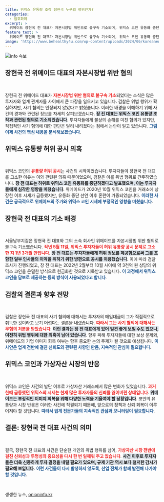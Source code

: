 ```yaml
---
title: 위믹스 유통량 조작 장현국 누구의 행위인가?
categories:
  - 암호화폐
excerpt: >
  위메이드 장현국 전 대표가 자본시장법 위반으로 불구속 기소되며, 위믹스 코인 유동화 중단 허위 공시 논란이 재조명받고 있다. 검찰은 사기 혐의는 무혐의로 처분했지만, 투자자들의 반응은 뜨거워지고 있다. 진실은 무엇일까? 클릭해 자세히 알아보세요!
feature_text: >
  위메이드 장현국 전 대표가 자본시장법 위반으로 불구속 기소되며, 위믹스 코인 유동화 중단 허위 공시 논란이 재조명받고 있다. 검찰은 사기 혐의는 무혐의로 처분했지만, 투자자들의 반응은 뜨거워지고 있다. 진실은 무엇일까? 클릭해 자세히 알아보세요!
image: 'https://www.behealthy4u.com/wp-content/uploads/2024/06/koreanews.jpg'
---
```


<p><img src="https://www.behealthy4u.com/wp-content/uploads/2024/06/koreanews.jpg" alt="info 속보" /></p>

<h2 data-ke-size="size26">장현국 전 위메이드 대표의 자본시장법 위반 혐의</h2>

<p data-ke-size="size16">&nbsp;</p>

<p>장현국 전 위메이드 대표가 <b><span style="color: #ee2323;">자본시장법 위반 혐의로 불구속 기소</span></b>되었다는 소식은 많은 투자자와 업계 관계자들 사이에서 큰 파장을 일으키고 있습니다. 검찰은 위법 행위가 확실하지만, 사기 혐의는 인정되지 않았다고 밝혔습니다. 이러한 배경을 이해하기 위해 사건의 경과와 관련된 정보를 자세히 살펴보겠습니다. <b><span style="background-color: #21538527;">장 전 대표는 위믹스 코인 유통량 조작과 관련된 혐의로 기소되었습니다</span></b>. 투자자들에게 불상의 손해를 미친 혐의가 있지만, 직접적인 사기 혐의에 대한 판단은 달리 내려졌다는 점에서 논란이 일고 있습니다. <b><span style="color: #1a5490;">그럼 이제 사건의 핵심 내용을 분석해보겠습니다</span></b>.</p>

<h2 data-ke-size="size26">위믹스 유통량 허위 공시 의혹</h2>

<p data-ke-size="size16">&nbsp;</p>

<p>위믹스 코인의 <b><span style="color: #ee2323;">유통량 허위 공시</span></b>는 사건의 시작이었습니다. 투자자들이 장현국 전 대표를 고소한 이유는 이와 관련된 의혹 때문이었으며, 검찰은 이를 위법 행위로 간주하였습니다. <b><span style="background-color: #21538527;">장 전 대표는 허위로 위믹스 코인 유동화를 중단하겠다고 발표했으며, 이는 투자자들에게 심각한 영향을 미쳤습니다</span></b>. 위메이드가 2020년 10월 위믹스 코인을 거래소에 상장한 이후 시세가 급등했지만, 유동화 중단 선언 이후 혼란이 가중되었습니다. <b><span style="color: #1a5490;">이러한 사건은 궁극적으로 위메이드의 주가와 위믹스 코인 시세에 부정적인 영향을 미쳤습니다</span></b>.</p>

<h2 data-ke-size="size26">장현국 전 대표의 기소 배경</h2>

<p data-ke-size="size16">&nbsp;</p>

<p>서울남부지검은 장현국 전 대표와 그의 소속 회사인 위메이드를 자본시장법 위반 혐의로 불구속 기소했습니다. <b><span style="color: #ee2323;">작년 5월 11일, 위믹스 투자자들이 허위 유통량 공시 문제로 고소한 지 1년 3개월 만입니다</span></b>. <b><span style="background-color: #21538527;">장 전 대표는 투자자들에게 허위 정보를 제공함으로써 그를 포함한 일부 인사들의 이익을 취하기 위한 방편으로 공시를 이용했습니다</span></b>. 이에 따라 검찰 조사가 진행되었고, 장 전 대표는 2022년 2월부터 10월 사이에 약 3천억 원 상당의 위믹스 코인을 은밀한 방식으로 현금화한 것으로 지목받고 있습니다. <b><span style="color: #1a5490;">이 과정에서 위믹스 코인을 담보로 제공하는 등의 방식이 사용되었다고 합니다</span></b>.</p>

<h2 data-ke-size="size26">검찰의 결론과 향후 전망</h2>

<p data-ke-size="size16">&nbsp;</p>

<p>검찰은 장현국 전 대표의 사기 혐의에 대해서는 투자자의 매입대금이 그가 직접적으로 취득한 것이라고 보기 어렵다는 결론을 내렸습니다. <b><span style="color: #ee2323;">따라서 그는 사기 혐의에 대해서는 무혐의 처분을 받았습니다</span></b>. <b><span style="background-color: #21538527;">이런 결과는 장 전 대표에게 있어 일견 좋게 보일 수도 있으나, 여전히 위법 행위에 대한 의혹이 남아 있습니다</span></b>. 향후 피해 투자자들에 대한 보상 문제와, 위메이드의 기업 이미지 회복 여부는 향후 중요한 논의 주제가 될 것으로 예상됩니다. <b><span style="color: #1a5490;">이 사안은 업계 전반에 걸친 신뢰도와 관련된 사항인 만큼, 지속적인 관심이 필요합니다</span></b>.</p>

<h2 data-ke-size="size26">위믹스 코인과 가상자산 시장의 반응</h2>

<p data-ke-size="size16">&nbsp;</p>

<p>위믹스 코인은 사건의 발단 이후로 가상자산 거래소에서 많은 변화가 있었습니다. <b><span style="color: #ee2323;">과거 한때 급등했던 위믹스의 시세는 현재 많은 투자자들의 신뢰를 잃어버린 상태입니다</span></b>. <b><span style="background-color: #21538527;">위메이드는 부정적인 이미지 회복을 위해 다양한 노력을 기울여야 할 상황입니다</span></b>. 코인의 유통량과 시장 반응은 이러한 사건에 직결되기 때문에, 앞으로의 정책과 신뢰 회복이 이루어져야 할 것입니다. <b><span style="color: #1a5490;">따라서 업계 전문가들의 지속적인 관심과 모니터링이 필요합니다</span></b>.</p>

<h2 data-ke-size="size26">결론: 장현국 전 대표 사건의 의미</h2>

<p data-ke-size="size16">&nbsp;</p>

<p>결국, 장현국 전 대표의 사건은 단순한 개인의 위법 행위를 넘어, <b><span style="color: #ee2323;">가상자산 시장 전반에 걸친 신뢰성과 투명성의 중요성을 다시 한 번 일깨워 주고 있습니다</span></b>. <b><span style="background-color: #21538527;">사건 이후로 투자자들은 더욱 신중하게 투자 결정을 내릴 필요가 있으며, 규제 기관 역시 보다 철저한 감시가 필요해 보입니다</span></b>. <b><span style="color: #1a5490;">이런 사건들이 다시 발생하지 않도록, 산업 전체가 함께 발전해 나가야 할 것입니다</span></b>.</p>

<p data-ke-size="size16">&nbsp;</p>
생생한 뉴스, <a href="https://onioninfo.kr" rel="dofollow">onioninfo.kr</a>


